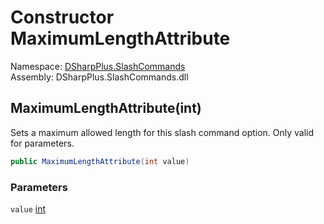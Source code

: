 # Constructor MaximumLengthAttribute

Namespace: [DSharpPlus.SlashCommands](DSharpPlus.SlashCommands.md)  
Assembly: DSharpPlus.SlashCommands.dll

## <a id="DSharpPlus_SlashCommands_MaximumLengthAttribute__ctor_System_Int32_"></a>MaximumLengthAttribute\(int\)

Sets a maximum allowed length for this slash command option. Only valid for <xref href="System.String" data-throw-if-not-resolved="false"></xref> parameters.

```csharp
public MaximumLengthAttribute(int value)
```

### Parameters

`value` [int](https://learn.microsoft.com/dotnet/api/system.int32)

